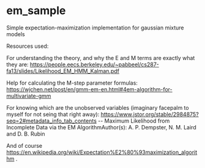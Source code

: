 # em_sample
Simple expectation-maximization implementation for gaussian mixture models


Resources used:

For understanding the theory, and why the E and M terms are exactly what they are:
https://people.eecs.berkeley.edu/~pabbeel/cs287-fa13/slides/Likelihood_EM_HMM_Kalman.pdf

Help for calculating the M-step parameter formulas:
https://wjchen.net/post/en/gmm-em-en.html#4em-algorithm-for-multivariate-gmm

For knowing which are the unobserved variables (imaginary facepalm to myself for not seing that right away): 
https://www.jstor.org/stable/2984875?seq=2#metadata_info_tab_contents  -- Maximum Likelihood from Incomplete Data via the EM AlgorithmAuthor(s): A. P. Dempster, N. M. Laird and  D. B. Rubin

And of course https://en.wikipedia.org/wiki/Expectation%E2%80%93maximization_algorithm .
